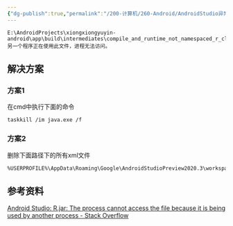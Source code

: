 ```yaml
---
{"dg-publish":true,"permalink":"/200-计算机/260-Android/AndroidStudio异常001/","tags":["AndroidStudio/Exception"],"noteIcon":""}
---
```




```
E:\AndroidProjects\xiongxiongyuyin-android\app\build\intermediates\compile_and_runtime_not_namespaced_r_class_jar\debug\R.jar: 另一个程序正在使用此文件，进程无法访问。
```


## 解决方案

### 方案1
在cmd中执行下面的命令
```
taskkill /im java.exe /f
```

### 方案2

删除下面路径下的所有xml文件
```
%USERPROFILE%\AppData\Roaming\Google\AndroidStudioPreview2020.3\workspace
```

## 参考资料
[Android Studio: R.jar: The process cannot access the file because it is being used by another process - Stack Overflow](https://stackoverflow.com/questions/62082922/android-studio-r-jar-the-process-cannot-access-the-file-because-it-is-being-us)